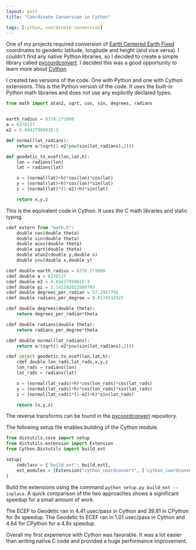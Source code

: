 ```yaml
---
layout: post
title: "Coordinate Conversion in Cython"

tags: [cython, coordinate conversion]
---
```


One of my projects required conversion of [Earth Centered Earth Fixed](http://en.wikipedia.org/wiki/ECEF) coordinates
to geodetic latitude, longitude and height (and vice versa).
I couldn’t find any native Python libraries, so I decided to create a simple library called
[pycoordconvert](https://github.com/shawnhermans/pycoordconvert). I decided this was a good opportunity
to learn more about [Cython](http://cython.org/).

I created two versions of the code. One with Python and one with Cython extensions.
This is the Python version of the code. It uses the built-in Python math libraries and does not
use any explicitly declared types.

```python
from math import atan2, sqrt, cos, sin, degrees, radians


earth_radius = 6378.1*1000
a = 6378137
e2 = 6.6943799901E-3

def normal(lat_radians):
    return a/(sqrt(1-e2*pow(sin(lat_radians),2)))

def geodetic_to_ecef(lon,lat,h):
    lon = radians(lon)
    lat = radians(lat)

    x = (normal(lat)+h)*cos(lon)*cos(lat)
    y = (normal(lat)+h)*cos(lon)*sin(lat)
    z = (normal(lat)*(1-e2)+h)*sin(lat)

    return x,y,z
```

This is the equivalent code in Cython. It uses the C math libraries and static typing.

```python
cdef extern from "math.h":
    double cos(double theta)
    double sin(double theta)
    double acos(double theta)
    double sqrt(double theta)
    double atan2(double y,double x)
    double pow(double x,double y)

cdef double earth_radius = 6378.1*1000
cdef double a = 6378137
cdef double e2 = 6.6943799901E-3
cdef double pi = 3.141592653589793
cdef double degrees_per_radian = 57.2957795
cdef double radians_per_degree = 0.0174532925

cdef double degrees(double theta):
    return degrees_per_radian*theta

cdef double radians(double theta):
    return radians_per_degree*theta

cdef double normal(lat_radians):
    return a/(sqrt(1-e2*pow(sin(lat_radians),2)))

cdef object geodetic_to_ecef(lon,lat,h):
    cdef double lon_rads,lat_rads,x,y,z
    lon_rads = radians(lon)
    lat_rads = radians(lat)

    x = (normal(lat_rads)+h)*cos(lon_rads)*cos(lat_rads)
    y = (normal(lat_rads)+h)*cos(lon_rads)*sin(lat_rads)
    z = (normal(lat_rads)*(1-e2)+h)*sin(lat_rads)

    return (x,y,z)

```

The reverse transforms can be found in the [pycoordconvert](https://github.com/shawnhermans/pycoordconvert)
repository.

The following setup file enables building of the Cython module.

```python
from distutils.core import setup
from distutils.extension import Extension
from Cython.Distutils import build_ext

setup(
    cmdclass = {'build_ext': build_ext},
    ext_modules = [Extension("cython_coordconvert", ["cython_coordconvert.pyx"])]
)
```

Build the extensions using the command `python setup.py build_ext --inplace`.
A quick comparison of the two approaches shows a significant speedup for a small amount of work.

The ECEF to Geodetic ran in 4.41 usec/pass in Cython and 39.81 in CPython for 9x speedup.
The Geodetic to ECEF ran in 1.01 usec/pass in Cython and 4.84 for CPython for a 4.8x speedup.

Overall my first experience with Cython was favorable. It was a lot easier than writing native C code and
provided a huge performance improvement.

